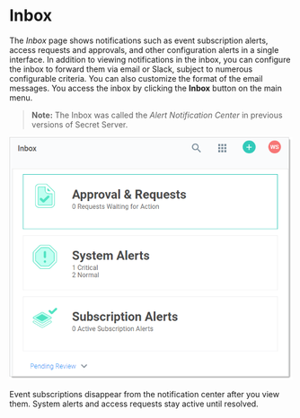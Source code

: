 [title]: # "Inbox"
[tags]: # "Alert, Inbox,Alert Notification Center"
[priority]: #	"1000"

# Inbox

The _Inbox_ page shows notifications such as event subscription alerts, access requests and approvals, and other configuration alerts in a single interface. In addition to viewing notifications in the inbox, you can configure the inbox to forward them via email or Slack, subject to numerous configurable criteria. You can also customize the format of the email messages. You access the inbox by clicking the **Inbox** button on the main menu.

> **Note:** The Inbox was called the *Alert Notification Center* in previous versions of Secret Server.

![1568053330352](images/1568053330352.png)

Event subscriptions disappear from the notification center after you view them. System alerts and access requests stay active until resolved.

